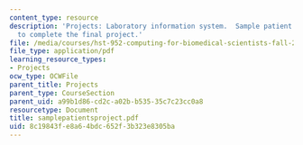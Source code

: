 ```yaml
---
content_type: resource
description: 'Projects: Laboratory information system.  Sample patient data needed
  to complete the final project.'
file: /media/courses/hst-952-computing-for-biomedical-scientists-fall-2002/8c19843fe8a64bdc652f3b323e8305ba_samplepatientsproject.pdf
file_type: application/pdf
learning_resource_types:
- Projects
ocw_type: OCWFile
parent_title: Projects
parent_type: CourseSection
parent_uid: a99b1d86-cd2c-a02b-b535-35c7c23cc0a8
resourcetype: Document
title: samplepatientsproject.pdf
uid: 8c19843f-e8a6-4bdc-652f-3b323e8305ba
---
```

